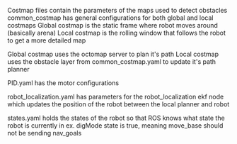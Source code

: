 Costmap files contain the parameters of the maps used to detect obstacles
common_costmap has general configurations for both global and local costmaps
Global costmap is the static frame where robot moves around (basically arena)
Local costmap is the rolling window that follows the robot to get a more detailed map 

Global costmap uses the octomap server to plan it's path
Local costmap uses the obstacle layer from common_costmap.yaml to update it's path planner

PID.yaml has the motor configurations

robot_localization.yaml has parameters for the robot_localization ekf node which
updates the position of the robot between the local planner and robot

states.yaml holds the states of the robot so that ROS knows what state the robot is
currently in ex. digMode state is true, meaning move_base should not be sending nav_goals
